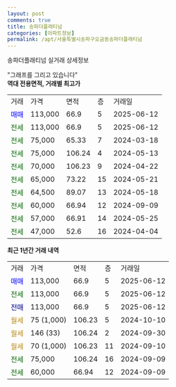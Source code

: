 ```yaml
---
layout: post
comments: true
title: 송파더플래티넘
categories: [아파트정보]
permalink: /apt/서울특별시송파구오금동송파더플래티넘
---
```


송파더플래티넘 실거래 상세정보

<script type="text/javascript">
  google.charts.load('current', {'packages':['line', 'corechart']});
  google.charts.setOnLoadCallback(drawChart);

  function drawChart() {
    var data = new google.visualization.DataTable();
    data.addColumn('date', '거래일');
    data.addColumn('number', "매매");
    data.addColumn('number', "전세");
    data.addColumn('number', "전매");

    data.addRows([[new Date(Date.parse("2025-06-12")), 113000, null, null], [new Date(Date.parse("2025-06-12")), null, 113000, null], [new Date(Date.parse("2025-06-12")), null, null, 113000], [new Date(Date.parse("2024-10-10")), null, null, null], [new Date(Date.parse("2024-09-30")), null, null, null], [new Date(Date.parse("2024-09-10")), null, null, null], [new Date(Date.parse("2024-09-09")), null, 75000, null], [new Date(Date.parse("2024-09-09")), null, 60000, null]]);

    var options = {
      hAxis: {
        format: 'yyyy/MM/dd'
      },    
      lineWidth: 0,
      pointsVisible: true,    
      title: '최근 1년간 유형별 실거래가 분포',
      legend: { position: 'bottom' }
    };

    var formatter = new google.visualization.NumberFormat({pattern:'###,###'} );
    formatter.format(data, 1);
    formatter.format(data, 2);
    
    setTimeout(function() {
        var chart = new google.visualization.LineChart(document.getElementById('columnchart_material'));
        chart.draw(data, (options));
        document.getElementById('loading').style.display = 'none';
    }, 200);
  }
</script>


<div id="loading" style="z-index:20; display: block; margin-left: 0px">"그래프를 그리고 있습니다"</div>
<div id="columnchart_material" style="width: 95%; margin-left: 0px; display: block"></div>
<!-- contents start -->
<b>역대 전용면적, 거래별 최고가</b>
<table class="sortable">
    <tr>
      <td>거래</td>
      <td>가격</td>
      <td>면적</td>
      <td>층</td>
      <td>거래일</td>
    </tr>
        <tr>
          <td><a style="color: blue">매매</a></td>
          <td>113,000</td>
          <td>66.9</td>
          <td>5</td>
          <td>2025-06-12</td>
        </tr>        
        <tr>
              <td><a style="color: darkgreen">전세</a></td>
              <td>113,000</td>
              <td>66.9</td>
              <td>5</td>
              <td>2025-06-12</td>
            </tr>            <tr>
              <td><a style="color: darkgreen">전세</a></td>
              <td>75,000</td>
              <td>65.33</td>
              <td>7</td>
              <td>2024-03-18</td>
            </tr>            <tr>
              <td><a style="color: darkgreen">전세</a></td>
              <td>75,000</td>
              <td>106.24</td>
              <td>4</td>
              <td>2024-05-13</td>
            </tr>            <tr>
              <td><a style="color: darkgreen">전세</a></td>
              <td>70,000</td>
              <td>106.23</td>
              <td>9</td>
              <td>2024-04-22</td>
            </tr>            <tr>
              <td><a style="color: darkgreen">전세</a></td>
              <td>65,000</td>
              <td>73.22</td>
              <td>15</td>
              <td>2024-05-21</td>
            </tr>            <tr>
              <td><a style="color: darkgreen">전세</a></td>
              <td>64,500</td>
              <td>89.07</td>
              <td>13</td>
              <td>2024-05-18</td>
            </tr>            <tr>
              <td><a style="color: darkgreen">전세</a></td>
              <td>60,000</td>
              <td>66.94</td>
              <td>12</td>
              <td>2024-09-09</td>
            </tr>            <tr>
              <td><a style="color: darkgreen">전세</a></td>
              <td>57,000</td>
              <td>66.91</td>
              <td>14</td>
              <td>2024-05-25</td>
            </tr>            <tr>
              <td><a style="color: darkgreen">전세</a></td>
              <td>47,000</td>
              <td>52.6</td>
              <td>16</td>
              <td>2024-04-04</td>
            </tr>        
    
</table>

<b>최근 1년간 거래 내역</b>

<table class="sortable">
    <tr>
      <td>거래</td>
      <td>가격</td>
      <td>면적</td>
      <td>층</td>
      <td>거래일</td>
    </tr>
    <tr>
      <td><a style="color: blue">매매</a></td>
      <td>113,000</td>
      <td>66.9</td>
      <td>5</td>
      <td>2025-06-12</td>
    </tr>          <tr>
      <td><a style="color: darkgreen">전세</a></td>
      <td>113,000</td>
      <td>66.9</td>
      <td>5</td>
      <td>2025-06-12</td>
    </tr>          <tr>
      <td><a style="color: darkblue">전매</a></td>
      <td>113,000</td>
      <td>66.9</td>
      <td>5</td>
      <td>2025-06-12</td>
    </tr>          <tr>
      <td><a style="color: darkgoldenrod">월세</a></td>
      <td>75 (1,000)</td>
      <td>106.23</td>
      <td>5</td>
      <td>2024-10-10</td>
    </tr>          <tr>
      <td><a style="color: darkgoldenrod">월세</a></td>
      <td>146 (33)</td>
      <td>106.24</td>
      <td>2</td>
      <td>2024-09-30</td>
    </tr>          <tr>
      <td><a style="color: darkgoldenrod">월세</a></td>
      <td>70 (1,000)</td>
      <td>106.23</td>
      <td>11</td>
      <td>2024-09-10</td>
    </tr>          <tr>
      <td><a style="color: darkgreen">전세</a></td>
      <td>75,000</td>
      <td>106.24</td>
      <td>16</td>
      <td>2024-09-09</td>
    </tr>          <tr>
      <td><a style="color: darkgreen">전세</a></td>
      <td>60,000</td>
      <td>66.94</td>
      <td>12</td>
      <td>2024-09-09</td>
    </tr>      </table>
<!-- contents end -->    

